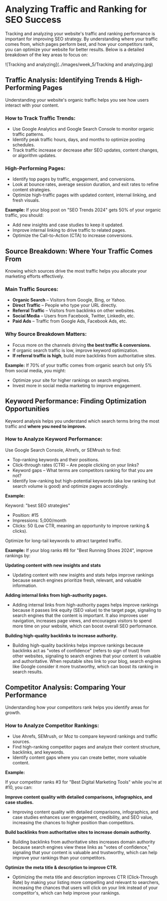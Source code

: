 # Analyzing Traffic and Ranking for SEO Success

Tracking and analyzing your website's traffic and ranking performance is important for improving SEO strategy. By understanding where your traffic comes from, which pages perform best, and how your competitors rank, you can optimize your website for better results. Below is a detailed breakdown of the key areas to focus on:

![Tracking and analyzing](../images/week_5/Tracking and analyzing.jpg)


## Traffic Analysis: Identifying Trends & High-Performing Pages

Understanding your website's organic traffic helps you see how users interact with your content.

### How to Track Traffic Trends:  
- Use Google Analytics and Google Search Console to monitor organic traffic patterns.
- Identify peak traffic hours, days, and months to optimize posting schedules.
- Track traffic increase or decrease after SEO updates, content changes, or algorithm updates.

### High-Performing Pages:
- Identify top pages by traffic, engagement, and conversions.
- Look at bounce rates, average session duration, and exit rates to refine content strategies.
- Optimize high-traffic pages with updated content, internal linking, and fresh visuals.

**Example:** If your blog post on "SEO Trends 2024" gets 50% of your organic traffic, you should:

- Add new insights and case studies to keep it updated.
- Improve internal linking to drive traffic to related pages.
- Optimize the Call-to-Action (CTA) to increase conversions.

## Source Breakdown: Where Your Traffic Comes From

Knowing which sources drive the most traffic helps you allocate your marketing efforts effectively.

### Main Traffic Sources:
- **Organic Search** – Visitors from Google, Bing, or Yahoo.
- **Direct Traffic** – People who type your URL directly.
- **Referral Traffic** – Visitors from backlinks on other websites.
- **Social Media** – Users from Facebook, Twitter, LinkedIn, etc.
- **Paid Ads** – Traffic from Google Ads, Facebook Ads, etc.

### Why Source Breakdown Matters:

- Focus more on the channels driving **the best traffic & conversions.**
- If organic search traffic is low, improve keyword optimization.
- **If referral traffic is high**, build more backlinks from authoritative sites.

**Example:** If 70% of your traffic comes from organic search but only 5% from social media, you might:

- Optimize your site for higher rankings on search engines.
- Invest more in social media marketing to improve engagement.

## Keyword Performance: Finding Optimization Opportunities

Keyword analysis helps you understand which search terms bring the most traffic and **where you need to improve.**

### How to Analyze Keyword Performance:
Use Google Search Console, Ahrefs, or SEMrush to find:

- Top-ranking keywords and their positions.
- Click-through rates (CTR) – Are people clicking on your links?
- Keyword gaps – What terms are competitors ranking for that you are not?
- Identify low-ranking but high-potential keywords (aka low ranking but search volume is good) and optimize pages accordingly.

**Example:**

Keyword: "best SEO strategies"

- Position: #15 
- Impressions: 5,000/month
- Clicks: 50 (Low CTR, meaning an opportunity to improve ranking & clicks).

Optimize for long-tail keywords to attract targeted traffic.

**Example:**
If your blog ranks #8 for "Best Running Shoes 2024", improve rankings by:

**Updating content with new insights and stats**

  - Updating content with new insights and stats helps improve rankings because search engines prioritize fresh, relevant, and valuable information.

**Adding internal links from high-authority pages.**

  - Adding internal links from high-authority pages helps improve rankings because it passes link equity (SEO value) to the target page, signaling to search engines that the content is important. It also improves user navigation, increases page views, and encourages visitors to spend more time on your website, which can boost overall SEO performance.

**Building high-quality backlinks to increase authority.**

  - Building high-quality backlinks helps improve rankings because backlinks act as "votes of confidence" (refers to sign of trust) from other websites, signaling to search engines that your content is valuable and authoritative. When reputable sites link to your blog, search engines like Google consider it more trustworthy, which can boost its ranking in search results.

## Competitor Analysis: Comparing Your Performance

Understanding how your competitors rank helps you identify areas for growth.

### How to Analyze Competitor Rankings:

- Use Ahrefs, SEMrush, or Moz to compare keyword rankings and traffic sources.
- Find high-ranking competitor pages and analyze their content structure, backlinks, and keywords.
- Identify content gaps where you can create better, more valuable content.

**Example:**

If your competitor ranks #3 for "Best Digital Marketing Tools" while you're at #10, you can:

**Improve content quality with detailed comparisons, infographics, and case studies.**

  - Improving content quality with detailed comparisons, infographics, and case studies enhances user engagement, credibility, and SEO value, increasing the chances to higher position than competitors.

**Build backlinks from authoritative sites to increase domain authority.**

  - Building backlinks from authoritative sites increases domain authority because search engines view these links as "votes of confidence," signaling that your content is valuable and trustworthy, which can help improve your rankings than your competitors.

**Optimize the meta title & description to improve CTR.**

  - Optimizing the meta title and description improves CTR (Click-Through Rate) by making your listing more compelling and relevant to searchers, increasing the chances that users will click on your link instead of your competitor's, which can help improve your rankings.